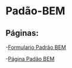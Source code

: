 # Padão-BEM
## Páginas:

-[Formulario Padrão BEM](https://github.com/OliveerCastro/Padao-BEM/blob/main/BEM/formulario_bem)

-[Página Padão BEM](https://github.com/OliveerCastro/Padao-BEM/blob/main/BEM/pagina_bem)
